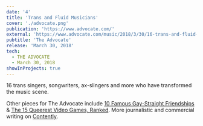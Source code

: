 ```yaml
---
date: '4'
title: 'Trans and Fluid Musicians'
cover: './advocate.png'
publication: 'https://www.advocate.com/'
external: 'https://www.advocate.com/music/2018/3/30/16-trans-and-fluid-musicians-who-transformed-music'
pubtitle: 'The Advocate'
release: 'March 30, 2018'
tech:
  - THE ADVOCATE
  - March 30, 2018
showInProjects: true
---
```


16 trans singers, songwriters, ax-slingers and more who have transformed the music scene.

Other pieces for The Advocate include [10 Famous Gay-Straight Friendships](https://www.advocate.com/people/2018/5/24/10-famous-gay-straight-friendships) & [The 15 Queerest Video Games, Ranked](https://www.advocate.com/arts-entertainment/2018/5/24/15-queerest-video-games-ranked). More journalistic and commercial writing on [Contently](https://alleyhector.contently.com/).
